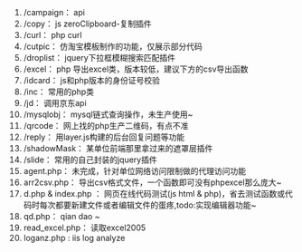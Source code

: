 1. /campaign： api
2. /copy： js zeroClipboard-复制插件
3. /curl： php curl
4. /cutpic： 仿淘宝模板制作的功能，仅展示部分代码
5. /droplist： jquery下拉框模糊搜索匹配插件
6. /excel： php 导出excel类，版本较低，建议下方的csv导出函数
7. /idcard： js和php版本的身份证号校验
8. /inc： 常用的php类
9. /jd： 调用京东api
10. /mysqlobj： mysql链式查询操作，未生产使用~
11. /qrcode： 网上找的php生产二维码，有点不准
12. /reply： 用layer.js构建的后台回复问题等功能
13. /shadowMask： 某单位前端那里拿过来的遮罩层插件
14. /slide： 常用的自己封装的jquery插件
15. agent.php： 未完成，针对单位网络访问限制做的代理访问功能
16. arr2csv.php： 导出csv格式文件，一个函数即可没有phpexcel那么庞大~
17. d.php & index.php ： 网页在线代码测试(js html & php)，省去测试函数或代码时每次都要新建文件或者编辑文件的蛋疼,todo:实现编辑器功能~
18. qd.php： qian dao ~
19. read_excel.php： 读取excel2005
20. loganz.php : iis log analyze


